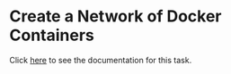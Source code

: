 # Create a Network of Docker Containers

Click [here](01-docker-network.md) to see the documentation for this task.
